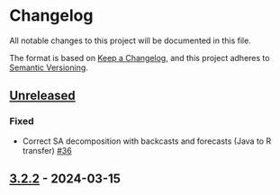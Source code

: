 # Changelog

All notable changes to this project will be documented in this file.

The format is based on [Keep a Changelog](https://keepachangelog.com/en/1.1.0/), and this project adheres
to [Semantic Versioning](https://semver.org/spec/v3.2.3.html).

## [Unreleased]

### Fixed

- Correct SA decomposition with backcasts and forecasts (Java to R transfer) [#36](https://github.com/rjdemetra/rjd3tramoseatsoolkit//156)

## [3.2.2] - 2024-03-15 

[Unreleased]: https://github.com/rjdemetra/rjd3toolki/compare/v3.2.2...HEAD
[3.2.2]: https://github.com/rjdemetra/rjd3toolkit/releases/tag/v3.2.2
